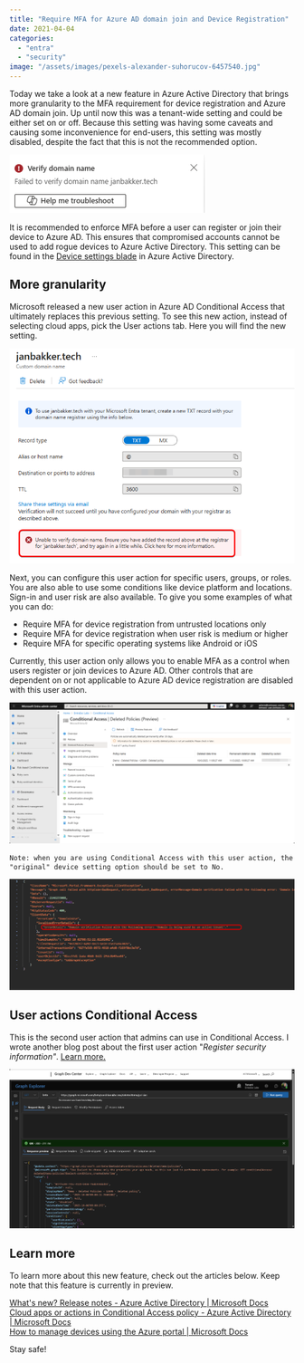 ```yaml
---
title: "Require MFA for Azure AD domain join and Device Registration"
date: 2021-04-04
categories: 
  - "entra"
  - "security"
image: "/assets/images/pexels-alexander-suhorucov-6457540.jpg"
---
```


Today we take a look at a new feature in Azure Active Directory that brings more granularity to the MFA requirement for device registration and Azure AD domain join. Up until now this was a tenant-wide setting and could be either set on or off. Because this setting was having some caveats and causing some inconvenience for end-users, this setting was mostly disabled, despite the fact that this is not the recommended option.

![](/assets/images/image-1.png)

It is recommended to enforce MFA before a user can register or join their device to Azure AD. This ensures that compromised accounts cannot be used to add rogue devices to Azure Active Directory. This setting can be found in the [Device settings blade](https://portal.azure.com/#blade/Microsoft_AAD_Devices/DevicesMenuBlade/DeviceSettings/menuId/) in Azure Active Directory.

## More granularity

Microsoft released a new user action in Azure AD Conditional Access that ultimately replaces this previous setting. To see this new action, instead of selecting cloud apps, pick the User actions tab. Here you will find the new setting.

![](/assets/images/image-2.png)

Next, you can configure this user action for specific users, groups, or roles. You are also able to use some conditions like device platform and locations. Sign-in and user risk are also available. To give you some examples of what you can do:

- Require MFA for device registration from untrusted locations only
- Require MFA for device registration when user risk is medium or higher
- Require MFA for specific operating systems like Android or iOS

Currently, this user action only allows you to enable MFA as a control when users register or join devices to Azure AD. Other controls that are dependent on or not applicable to Azure AD device registration are disabled with this user action.

![](/assets/images/image-4.png)

```
Note: when you are using Conditional Access with this user action, the "original" device setting option should be set to No. 
```

![](/assets/images/image-3.png)

## User actions Conditional Access

This is the second user action that admins can use in Conditional Access. I wrote another blog post about the first user action "_Register security information"_. [Learn more.](https://janbakker.tech/require-trusted-location-for-mfa-and-sspr-registration/)

![](/assets/images/image-5.png)

## Learn more

To learn more about this new feature, check out the articles below. Keep note that this feature is currently in preview.

[What's new? Release notes - Azure Active Directory | Microsoft Docs](https://docs.microsoft.com/en-us/azure/active-directory/fundamentals/whats-new#public-preview---new-user-action-in-conditional-access-for-registering-or-joining-devices)  
[Cloud apps or actions in Conditional Access policy - Azure Active Directory | Microsoft Docs](https://docs.microsoft.com/en-us/azure/active-directory/conditional-access/concept-conditional-access-cloud-apps#user-actions)  
[How to manage devices using the Azure portal | Microsoft Docs](https://docs.microsoft.com/en-us/azure/active-directory/devices/device-management-azure-portal#configure-device-settings)

Stay safe!

